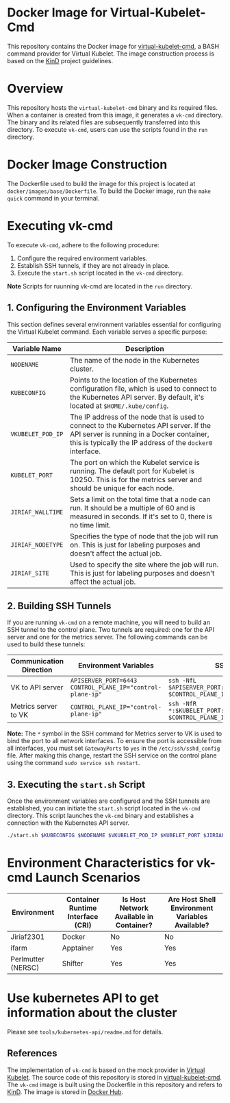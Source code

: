 # Docker Image for Virtual-Kubelet-Cmd
This repository contains the Docker image for [virtual-kubelet-cmd](https://github.com/tsaie79/virtual-kubelet-cmd), a BASH command provider for Virtual Kubelet. The image construction process is based on the [KinD](https://github.com/kubernetes-sigs/kind) project guidelines.

# Overview
This repository hosts the `virtual-kubelet-cmd` binary and its required files. When a container is created from this image, it generates a `vk-cmd` directory. The binary and its related files are subsequently transferred into this directory. To execute `vk-cmd`, users can use the scripts found in the `run` directory.

# Docker Image Construction
The Dockerfile used to build the image for this project is located at `docker/images/base/Dockerfile`. To build the Docker image, run the `make quick` command in your terminal.

# Executing vk-cmd
To execute `vk-cmd`, adhere to the following procedure:
1. Configure the required environment variables.
2. Establish SSH tunnels, if they are not already in place.
3. Execute the `start.sh` script located in the `vk-cmd` directory.

**Note** Scripts for ruunning vk-cmd are located in the `run` directory.

## 1. Configuring the Environment Variables

This section defines several environment variables essential for configuring the Virtual Kubelet command. Each variable serves a specific purpose:

| Variable Name   | Description |
| --------------- | ----------- |
| `NODENAME` | The name of the node in the Kubernetes cluster. |
| `KUBECONFIG` | Points to the location of the Kubernetes configuration file, which is used to connect to the Kubernetes API server. By default, it's located at `$HOME/.kube/config`. |
| `VKUBELET_POD_IP` | The IP address of the node that is used to connect to the Kubernetes API server. If the API server is running in a Docker container, this is typically the IP address of the `docker0` interface. |
| `KUBELET_PORT` | The port on which the Kubelet service is running. The default port for Kubelet is 10250. This is for the metrics server and should be unique for each node. |
| `JIRIAF_WALLTIME` | Sets a limit on the total time that a node can run. It should be a multiple of 60 and is measured in seconds. If it's set to 0, there is no time limit. |
| `JIRIAF_NODETYPE` | Specifies the type of node that the job will run on. This is just for labeling purposes and doesn't affect the actual job. |
| `JIRIAF_SITE` | Used to specify the site where the job will run. This is just for labeling purposes and doesn't affect the actual job. |

## 2. Building SSH Tunnels
If you are running `vk-cmd` on a remote machine, you will need to build an SSH tunnel to the control plane. Two tunnels are required: one for the API server and one for the metrics server. The following commands can be used to build these tunnels:

| Communication Direction | Environment Variables | SSH Command |
| ----------------------- | --------------------- | ----------- |
| VK to API server | `APISERVER_PORT=6443`<br>`CONTROL_PLANE_IP="control-plane-ip"` | `ssh -NfL $APISERVER_PORT:localhost:$APISERVER_PORT $CONTROL_PLANE_IP` |
| Metrics server to VK | `CONTROL_PLANE_IP="control-plane-ip"` | `ssh -NfR *:$KUBELET_PORT:localhost:$KUBELET_PORT $CONTROL_PLANE_IP` |

**Note:** The `*` symbol in the SSH command for Metrics server to VK is used to bind the port to all network interfaces. To ensure the port is accessible from all interfaces, you must set `GatewayPorts` to `yes` in the `/etc/ssh/sshd_config` file. After making this change, restart the SSH service on the control plane using the command `sudo service ssh restart`.

## 3. Executing the `start.sh` Script
Once the environment variables are configured and the SSH tunnels are established, you can initiate the `start.sh` script located in the `vk-cmd` directory. This script launches the `vk-cmd` binary and establishes a connection with the Kubernetes API server.
```bash
./start.sh $KUBECONFIG $NODENAME $VKUBELET_POD_IP $KUBELET_PORT $JIRIAF_WALLTIME $JIRIAF_NODETYPE $JIRIAF_SITE
```

# Environment Characteristics for vk-cmd Launch Scenarios

| Environment        | Container Runtime Interface (CRI) | Is Host Network Available in Container? | Are Host Shell Environment Variables Available? |
|--------------------|-----------------------------------|-----------------------------------------|-------------------------------------------------|
| Jiriaf2301         | Docker                            | No                                      | No                                              |
| ifarm              | Apptainer                         | Yes                                     | Yes                                             |
| Perlmutter (NERSC) | Shifter                           | Yes                                     | Yes                                             |


# Use kubernetes API to get information about the cluster
Please see `tools/kubernetes-api/readme.md` for details.


## References
The implementation of `vk-cmd` is based on the mock provider in [Virtual Kubelet](https://github.com/virtual-kubelet/virtual-kubelet). The source code of this repository is stored in [virtual-kubelet-cmd](https://github.com/tsaie79/virtual-kubelet-cmd). The `vk-cmd` image is built using the Dockerfile in this repository and refers to [KinD](https://github.com/kubernetes-sigs/kind). The image is stored in [Docker Hub](https://hub.docker.com/repository/docker/jlabtsai/vk-cmd). 